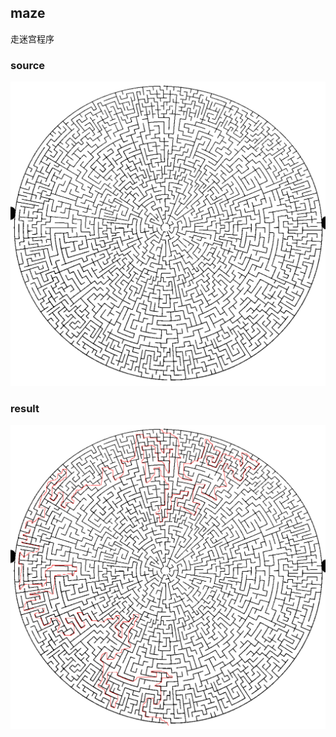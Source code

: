 ## maze

走迷宫程序


### source

![](https://raw.githubusercontent.com/Tairy/maze/master/images/source.png)

### result

![](https://raw.githubusercontent.com/Tairy/maze/master/images/result.png)


